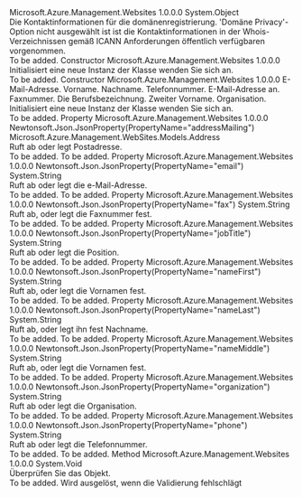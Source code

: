 <Type Name="Contact" FullName="Microsoft.Azure.Management.WebSites.Models.Contact">
  <TypeSignature Language="C#" Value="public class Contact" />
  <TypeSignature Language="ILAsm" Value=".class public auto ansi beforefieldinit Contact extends System.Object" />
  <TypeSignature Language="DocId" Value="T:Microsoft.Azure.Management.WebSites.Models.Contact" />
  <TypeSignature Language="VB.NET" Value="Public Class Contact" />
  <TypeSignature Language="F#" Value="type Contact = class" />
  <AssemblyInfo>
    <AssemblyName>Microsoft.Azure.Management.Websites</AssemblyName>
    <AssemblyVersion>1.0.0.0</AssemblyVersion>
  </AssemblyInfo>
  <Base>
    <BaseTypeName>System.Object</BaseTypeName>
  </Base>
  <Interfaces />
  <Docs>
    <summary>
            Die Kontaktinformationen für die domänenregistrierung. 'Domäne Privacy'-Option nicht ausgewählt ist ist die Kontaktinformationen in der Whois-Verzeichnissen gemäß ICANN Anforderungen öffentlich verfügbaren vorgenommen.
            </summary>
    <remarks>To be added.</remarks>
  </Docs>
  <Members>
    <Member MemberName=".ctor">
      <MemberSignature Language="C#" Value="public Contact ();" />
      <MemberSignature Language="ILAsm" Value=".method public hidebysig specialname rtspecialname instance void .ctor() cil managed" />
      <MemberSignature Language="DocId" Value="M:Microsoft.Azure.Management.WebSites.Models.Contact.#ctor" />
      <MemberSignature Language="VB.NET" Value="Public Sub New ()" />
      <MemberType>Constructor</MemberType>
      <AssemblyInfo>
        <AssemblyName>Microsoft.Azure.Management.Websites</AssemblyName>
        <AssemblyVersion>1.0.0.0</AssemblyVersion>
      </AssemblyInfo>
      <Parameters />
      <Docs>
        <summary>
            Initialisiert eine neue Instanz der Klasse wenden Sie sich an.
            </summary>
        <remarks>To be added.</remarks>
      </Docs>
    </Member>
    <Member MemberName=".ctor">
      <MemberSignature Language="C#" Value="public Contact (string email, string nameFirst, string nameLast, string phone, Microsoft.Azure.Management.WebSites.Models.Address addressMailing = null, string fax = null, string jobTitle = null, string nameMiddle = null, string organization = null);" />
      <MemberSignature Language="ILAsm" Value=".method public hidebysig specialname rtspecialname instance void .ctor(string email, string nameFirst, string nameLast, string phone, class Microsoft.Azure.Management.WebSites.Models.Address addressMailing, string fax, string jobTitle, string nameMiddle, string organization) cil managed" />
      <MemberSignature Language="DocId" Value="M:Microsoft.Azure.Management.WebSites.Models.Contact.#ctor(System.String,System.String,System.String,System.String,Microsoft.Azure.Management.WebSites.Models.Address,System.String,System.String,System.String,System.String)" />
      <MemberSignature Language="VB.NET" Value="Public Sub New (email As String, nameFirst As String, nameLast As String, phone As String, Optional addressMailing As Address = null, Optional fax As String = null, Optional jobTitle As String = null, Optional nameMiddle As String = null, Optional organization As String = null)" />
      <MemberSignature Language="F#" Value="new Microsoft.Azure.Management.WebSites.Models.Contact : string * string * string * string * Microsoft.Azure.Management.WebSites.Models.Address * string * string * string * string -&gt; Microsoft.Azure.Management.WebSites.Models.Contact" Usage="new Microsoft.Azure.Management.WebSites.Models.Contact (email, nameFirst, nameLast, phone, addressMailing, fax, jobTitle, nameMiddle, organization)" />
      <MemberType>Constructor</MemberType>
      <AssemblyInfo>
        <AssemblyName>Microsoft.Azure.Management.Websites</AssemblyName>
        <AssemblyVersion>1.0.0.0</AssemblyVersion>
      </AssemblyInfo>
      <Parameters>
        <Parameter Name="email" Type="System.String" />
        <Parameter Name="nameFirst" Type="System.String" />
        <Parameter Name="nameLast" Type="System.String" />
        <Parameter Name="phone" Type="System.String" />
        <Parameter Name="addressMailing" Type="Microsoft.Azure.Management.WebSites.Models.Address" />
        <Parameter Name="fax" Type="System.String" />
        <Parameter Name="jobTitle" Type="System.String" />
        <Parameter Name="nameMiddle" Type="System.String" />
        <Parameter Name="organization" Type="System.String" />
      </Parameters>
      <Docs>
        <param name="email">E-Mail-Adresse.</param>
        <param name="nameFirst">Vorname.</param>
        <param name="nameLast">Nachname.</param>
        <param name="phone">Telefonnummer.</param>
        <param name="addressMailing">E-Mail-Adresse an.</param>
        <param name="fax">Faxnummer.</param>
        <param name="jobTitle">Die Berufsbezeichnung.</param>
        <param name="nameMiddle">Zweiter Vorname.</param>
        <param name="organization">Organisation.</param>
        <summary>
            Initialisiert eine neue Instanz der Klasse wenden Sie sich an.
            </summary>
        <remarks>To be added.</remarks>
      </Docs>
    </Member>
    <Member MemberName="AddressMailing">
      <MemberSignature Language="C#" Value="public Microsoft.Azure.Management.WebSites.Models.Address AddressMailing { get; set; }" />
      <MemberSignature Language="ILAsm" Value=".property instance class Microsoft.Azure.Management.WebSites.Models.Address AddressMailing" />
      <MemberSignature Language="DocId" Value="P:Microsoft.Azure.Management.WebSites.Models.Contact.AddressMailing" />
      <MemberSignature Language="VB.NET" Value="Public Property AddressMailing As Address" />
      <MemberSignature Language="F#" Value="member this.AddressMailing : Microsoft.Azure.Management.WebSites.Models.Address with get, set" Usage="Microsoft.Azure.Management.WebSites.Models.Contact.AddressMailing" />
      <MemberType>Property</MemberType>
      <AssemblyInfo>
        <AssemblyName>Microsoft.Azure.Management.Websites</AssemblyName>
        <AssemblyVersion>1.0.0.0</AssemblyVersion>
      </AssemblyInfo>
      <Attributes>
        <Attribute>
          <AttributeName>Newtonsoft.Json.JsonProperty(PropertyName="addressMailing")</AttributeName>
        </Attribute>
      </Attributes>
      <ReturnValue>
        <ReturnType>Microsoft.Azure.Management.WebSites.Models.Address</ReturnType>
      </ReturnValue>
      <Docs>
        <summary>
            Ruft ab oder legt Postadresse.
            </summary>
        <value>To be added.</value>
        <remarks>To be added.</remarks>
      </Docs>
    </Member>
    <Member MemberName="Email">
      <MemberSignature Language="C#" Value="public string Email { get; set; }" />
      <MemberSignature Language="ILAsm" Value=".property instance string Email" />
      <MemberSignature Language="DocId" Value="P:Microsoft.Azure.Management.WebSites.Models.Contact.Email" />
      <MemberSignature Language="VB.NET" Value="Public Property Email As String" />
      <MemberSignature Language="F#" Value="member this.Email : string with get, set" Usage="Microsoft.Azure.Management.WebSites.Models.Contact.Email" />
      <MemberType>Property</MemberType>
      <AssemblyInfo>
        <AssemblyName>Microsoft.Azure.Management.Websites</AssemblyName>
        <AssemblyVersion>1.0.0.0</AssemblyVersion>
      </AssemblyInfo>
      <Attributes>
        <Attribute>
          <AttributeName>Newtonsoft.Json.JsonProperty(PropertyName="email")</AttributeName>
        </Attribute>
      </Attributes>
      <ReturnValue>
        <ReturnType>System.String</ReturnType>
      </ReturnValue>
      <Docs>
        <summary>
            Ruft ab oder legt die e-Mail-Adresse.
            </summary>
        <value>To be added.</value>
        <remarks>To be added.</remarks>
      </Docs>
    </Member>
    <Member MemberName="Fax">
      <MemberSignature Language="C#" Value="public string Fax { get; set; }" />
      <MemberSignature Language="ILAsm" Value=".property instance string Fax" />
      <MemberSignature Language="DocId" Value="P:Microsoft.Azure.Management.WebSites.Models.Contact.Fax" />
      <MemberSignature Language="VB.NET" Value="Public Property Fax As String" />
      <MemberSignature Language="F#" Value="member this.Fax : string with get, set" Usage="Microsoft.Azure.Management.WebSites.Models.Contact.Fax" />
      <MemberType>Property</MemberType>
      <AssemblyInfo>
        <AssemblyName>Microsoft.Azure.Management.Websites</AssemblyName>
        <AssemblyVersion>1.0.0.0</AssemblyVersion>
      </AssemblyInfo>
      <Attributes>
        <Attribute>
          <AttributeName>Newtonsoft.Json.JsonProperty(PropertyName="fax")</AttributeName>
        </Attribute>
      </Attributes>
      <ReturnValue>
        <ReturnType>System.String</ReturnType>
      </ReturnValue>
      <Docs>
        <summary>
            Ruft ab, oder legt die Faxnummer fest.
            </summary>
        <value>To be added.</value>
        <remarks>To be added.</remarks>
      </Docs>
    </Member>
    <Member MemberName="JobTitle">
      <MemberSignature Language="C#" Value="public string JobTitle { get; set; }" />
      <MemberSignature Language="ILAsm" Value=".property instance string JobTitle" />
      <MemberSignature Language="DocId" Value="P:Microsoft.Azure.Management.WebSites.Models.Contact.JobTitle" />
      <MemberSignature Language="VB.NET" Value="Public Property JobTitle As String" />
      <MemberSignature Language="F#" Value="member this.JobTitle : string with get, set" Usage="Microsoft.Azure.Management.WebSites.Models.Contact.JobTitle" />
      <MemberType>Property</MemberType>
      <AssemblyInfo>
        <AssemblyName>Microsoft.Azure.Management.Websites</AssemblyName>
        <AssemblyVersion>1.0.0.0</AssemblyVersion>
      </AssemblyInfo>
      <Attributes>
        <Attribute>
          <AttributeName>Newtonsoft.Json.JsonProperty(PropertyName="jobTitle")</AttributeName>
        </Attribute>
      </Attributes>
      <ReturnValue>
        <ReturnType>System.String</ReturnType>
      </ReturnValue>
      <Docs>
        <summary>
            Ruft ab oder legt die Position.
            </summary>
        <value>To be added.</value>
        <remarks>To be added.</remarks>
      </Docs>
    </Member>
    <Member MemberName="NameFirst">
      <MemberSignature Language="C#" Value="public string NameFirst { get; set; }" />
      <MemberSignature Language="ILAsm" Value=".property instance string NameFirst" />
      <MemberSignature Language="DocId" Value="P:Microsoft.Azure.Management.WebSites.Models.Contact.NameFirst" />
      <MemberSignature Language="VB.NET" Value="Public Property NameFirst As String" />
      <MemberSignature Language="F#" Value="member this.NameFirst : string with get, set" Usage="Microsoft.Azure.Management.WebSites.Models.Contact.NameFirst" />
      <MemberType>Property</MemberType>
      <AssemblyInfo>
        <AssemblyName>Microsoft.Azure.Management.Websites</AssemblyName>
        <AssemblyVersion>1.0.0.0</AssemblyVersion>
      </AssemblyInfo>
      <Attributes>
        <Attribute>
          <AttributeName>Newtonsoft.Json.JsonProperty(PropertyName="nameFirst")</AttributeName>
        </Attribute>
      </Attributes>
      <ReturnValue>
        <ReturnType>System.String</ReturnType>
      </ReturnValue>
      <Docs>
        <summary>
            Ruft ab, oder legt die Vornamen fest.
            </summary>
        <value>To be added.</value>
        <remarks>To be added.</remarks>
      </Docs>
    </Member>
    <Member MemberName="NameLast">
      <MemberSignature Language="C#" Value="public string NameLast { get; set; }" />
      <MemberSignature Language="ILAsm" Value=".property instance string NameLast" />
      <MemberSignature Language="DocId" Value="P:Microsoft.Azure.Management.WebSites.Models.Contact.NameLast" />
      <MemberSignature Language="VB.NET" Value="Public Property NameLast As String" />
      <MemberSignature Language="F#" Value="member this.NameLast : string with get, set" Usage="Microsoft.Azure.Management.WebSites.Models.Contact.NameLast" />
      <MemberType>Property</MemberType>
      <AssemblyInfo>
        <AssemblyName>Microsoft.Azure.Management.Websites</AssemblyName>
        <AssemblyVersion>1.0.0.0</AssemblyVersion>
      </AssemblyInfo>
      <Attributes>
        <Attribute>
          <AttributeName>Newtonsoft.Json.JsonProperty(PropertyName="nameLast")</AttributeName>
        </Attribute>
      </Attributes>
      <ReturnValue>
        <ReturnType>System.String</ReturnType>
      </ReturnValue>
      <Docs>
        <summary>
            Ruft ab, oder legt ihn fest Nachname.
            </summary>
        <value>To be added.</value>
        <remarks>To be added.</remarks>
      </Docs>
    </Member>
    <Member MemberName="NameMiddle">
      <MemberSignature Language="C#" Value="public string NameMiddle { get; set; }" />
      <MemberSignature Language="ILAsm" Value=".property instance string NameMiddle" />
      <MemberSignature Language="DocId" Value="P:Microsoft.Azure.Management.WebSites.Models.Contact.NameMiddle" />
      <MemberSignature Language="VB.NET" Value="Public Property NameMiddle As String" />
      <MemberSignature Language="F#" Value="member this.NameMiddle : string with get, set" Usage="Microsoft.Azure.Management.WebSites.Models.Contact.NameMiddle" />
      <MemberType>Property</MemberType>
      <AssemblyInfo>
        <AssemblyName>Microsoft.Azure.Management.Websites</AssemblyName>
        <AssemblyVersion>1.0.0.0</AssemblyVersion>
      </AssemblyInfo>
      <Attributes>
        <Attribute>
          <AttributeName>Newtonsoft.Json.JsonProperty(PropertyName="nameMiddle")</AttributeName>
        </Attribute>
      </Attributes>
      <ReturnValue>
        <ReturnType>System.String</ReturnType>
      </ReturnValue>
      <Docs>
        <summary>
            Ruft ab, oder legt die Vornamen fest.
            </summary>
        <value>To be added.</value>
        <remarks>To be added.</remarks>
      </Docs>
    </Member>
    <Member MemberName="Organization">
      <MemberSignature Language="C#" Value="public string Organization { get; set; }" />
      <MemberSignature Language="ILAsm" Value=".property instance string Organization" />
      <MemberSignature Language="DocId" Value="P:Microsoft.Azure.Management.WebSites.Models.Contact.Organization" />
      <MemberSignature Language="VB.NET" Value="Public Property Organization As String" />
      <MemberSignature Language="F#" Value="member this.Organization : string with get, set" Usage="Microsoft.Azure.Management.WebSites.Models.Contact.Organization" />
      <MemberType>Property</MemberType>
      <AssemblyInfo>
        <AssemblyName>Microsoft.Azure.Management.Websites</AssemblyName>
        <AssemblyVersion>1.0.0.0</AssemblyVersion>
      </AssemblyInfo>
      <Attributes>
        <Attribute>
          <AttributeName>Newtonsoft.Json.JsonProperty(PropertyName="organization")</AttributeName>
        </Attribute>
      </Attributes>
      <ReturnValue>
        <ReturnType>System.String</ReturnType>
      </ReturnValue>
      <Docs>
        <summary>
            Ruft ab oder legt die Organisation.
            </summary>
        <value>To be added.</value>
        <remarks>To be added.</remarks>
      </Docs>
    </Member>
    <Member MemberName="Phone">
      <MemberSignature Language="C#" Value="public string Phone { get; set; }" />
      <MemberSignature Language="ILAsm" Value=".property instance string Phone" />
      <MemberSignature Language="DocId" Value="P:Microsoft.Azure.Management.WebSites.Models.Contact.Phone" />
      <MemberSignature Language="VB.NET" Value="Public Property Phone As String" />
      <MemberSignature Language="F#" Value="member this.Phone : string with get, set" Usage="Microsoft.Azure.Management.WebSites.Models.Contact.Phone" />
      <MemberType>Property</MemberType>
      <AssemblyInfo>
        <AssemblyName>Microsoft.Azure.Management.Websites</AssemblyName>
        <AssemblyVersion>1.0.0.0</AssemblyVersion>
      </AssemblyInfo>
      <Attributes>
        <Attribute>
          <AttributeName>Newtonsoft.Json.JsonProperty(PropertyName="phone")</AttributeName>
        </Attribute>
      </Attributes>
      <ReturnValue>
        <ReturnType>System.String</ReturnType>
      </ReturnValue>
      <Docs>
        <summary>
            Ruft ab oder legt die Telefonnummer.
            </summary>
        <value>To be added.</value>
        <remarks>To be added.</remarks>
      </Docs>
    </Member>
    <Member MemberName="Validate">
      <MemberSignature Language="C#" Value="public virtual void Validate ();" />
      <MemberSignature Language="ILAsm" Value=".method public hidebysig newslot virtual instance void Validate() cil managed" />
      <MemberSignature Language="DocId" Value="M:Microsoft.Azure.Management.WebSites.Models.Contact.Validate" />
      <MemberSignature Language="VB.NET" Value="Public Overridable Sub Validate ()" />
      <MemberSignature Language="F#" Value="abstract member Validate : unit -&gt; unit&#xA;override this.Validate : unit -&gt; unit" Usage="contact.Validate " />
      <MemberType>Method</MemberType>
      <AssemblyInfo>
        <AssemblyName>Microsoft.Azure.Management.Websites</AssemblyName>
        <AssemblyVersion>1.0.0.0</AssemblyVersion>
      </AssemblyInfo>
      <ReturnValue>
        <ReturnType>System.Void</ReturnType>
      </ReturnValue>
      <Parameters />
      <Docs>
        <summary>
            Überprüfen Sie das Objekt.
            </summary>
        <remarks>To be added.</remarks>
        <exception cref="T:Microsoft.Rest.ValidationException">
            Wird ausgelöst, wenn die Validierung fehlschlägt
            </exception>
      </Docs>
    </Member>
  </Members>
</Type>